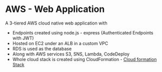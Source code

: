 # AWS - Web Application

A 3-tiered AWS cloud native web application with
- Endpoints created using node.js - express (Authenticated Endpoints with JWT)
- Hosted on EC2 under an ALB in a custom VPC
- RDS is used as the database
- Along with AWS services S3, SNS, Lambda, CodeDeploy
- Whole cloud stack is created using CloudFormation -  [Cloud formation Stack](https://github.com/gautamvr/aws_infrastructure)



